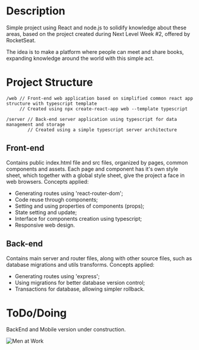 # Description
Simple project using React and node.js to solidify knowledge about these areas, based on the project created during Next Level Week #2, offered by RocketSeat.

The idea is to make a platform where people can meet and share books, expanding knowledge around the world with this simple act.

# Project Structure
```
/web // Front-end web application based on simplified common react app structure with typescript template
     // Created using npx create-react-app web --template typescript
```

```
/server // Back-end server application using typescript for data management and storage
        // Created using a simple typescript server architecture
```

## Front-end
Contains public index.html file and src files, organized by pages, common components and assets. Each page and component has it's own style sheet, which together with a global style sheet, give the project a face in web browsers.
Concepts applied: 
- Generating routes using 'react-router-dom';
- Code reuse through components;
- Setting and using properties of components (props);
- State setting and update;
- Interface for components creation using typescript;
- Responsive web design.

## Back-end
Contains main server and router files, along with other source files, such as database migrations and utils transforms.
Concepts applied: 
- Generating routes using 'express';
- Using migrations for better database version control;
- Transactions for database, allowing simpler rollback.

# ToDo/Doing
BackEnd and Mobile version under construction.

![Men at Work](https://fanart.tv/fanart/music/395cc503-63b5-4a0b-a20a-604e3fcacea2/hdmusiclogo/men-at-work-5a687fdbd97b2.png)
